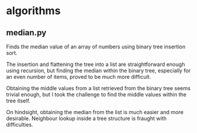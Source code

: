 algorithms
==========

## median.py

Finds the median value of an array of numbers using binary tree insertion sort. 

The insertion and flattening the tree into a list are straightforward enough using recursion, but finding the median within the binary tree, especially for an even number of items, proved to be much more difficult.

Obtaining the middle values from a list retrieved from the binary tree seems trivial enough, but I took the challenge to find the middle values within the tree itself. 

On hindsight, obtaining the median from the list is much easier and more desirable. Neighbour lookup inside a tree structure is fraught with difficulties.
